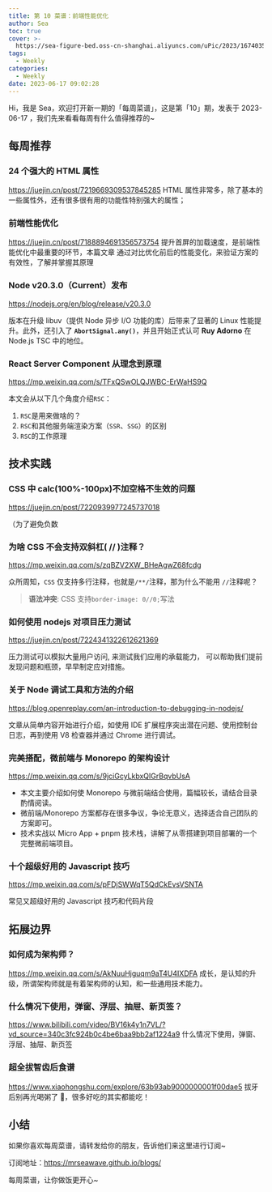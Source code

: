 ```yaml
---
title: 第 10 菜谱：前端性能优化
author: Sea
toc: true
cover: >-
  https://sea-figure-bed.oss-cn-shanghai.aliyuncs.com/uPic/2023/1674035440710.jpg
tags:
  - Weekly
categories:
  - Weekly
date: 2023-06-17 09:02:28
---
```


Hi，我是 Sea，欢迎打开新一期的「每周菜谱」，这是第「10」期，发表于 2023-06-17 ，我们先来看看每周有什么值得推荐的~

<!--more-->

## 每周推荐

### 24 个强大的 HTML 属性

https://juejin.cn/post/7219669309537845285
HTML 属性非常多，除了基本的一些属性外，还有很多很有用的功能性特别强大的属性；

### 前端性能优化

https://juejin.cn/post/7188894691356573754
提升首屏的加载速度，是前端性能优化中最重要的环节，本篇文章 通过对比优化前后的性能变化，来验证方案的有效性，了解并掌握其原理

### Node v20.3.0（Current）发布

https://nodejs.org/en/blog/release/v20.3.0

版本在升级 libuv（提供 Node 异步 I/O 功能的库）后带来了显著的 Linux 性能提升。此外，还引入了 **`AbortSignal.any()`**，并且开始正式认可 **Ruy Adorno** 在 Node.js TSC 中的地位。

### React Server Component 从理念到原理

https://mp.weixin.qq.com/s/TFxQSwOLQJWBC-ErWaHS9Q

本文会从以下几个角度介绍`RSC`：

1. `RSC`是用来做啥的？
2. `RSC`和其他服务端渲染方案（`SSR`、`SSG`）的区别
3. `RSC`的工作原理

## 技术实践

### CSS 中 calc(100%-100px)不加空格不生效的问题

https://juejin.cn/post/7220939977245737018

（为了避免负数

### 为啥 CSS 不会支持双斜杠( // )注释？

https://mp.weixin.qq.com/s/zqBZV2XW_BHeAgwZ68fcdg

众所周知，`CSS` 仅支持多行注释，也就是`/**/`注释，那为什么不能用 `//`注释呢？

> **语法冲突**: CSS 支持`border-image: 0//0;`写法

### 如何使用 nodejs 对项目压力测试

https://juejin.cn/post/7224341322612621369

压力测试可以模拟大量用户访问, 来测试我们应用的承载能力， 可以帮助我们提前发现问题和瓶颈，早早制定应对措施。

### 关于 Node 调试工具和方法的介绍

https://blog.openreplay.com/an-introduction-to-debugging-in-nodejs/

文章从简单内容开始进行介绍，如使用 IDE 扩展程序突出潜在问题、使用控制台日志，再到使用 V8 检查器并通过 Chrome 进行调试。

### 完美搭配，微前端与 Monorepo 的架构设计

https://mp.weixin.qq.com/s/9jciGcyLkbxQIGrBqvbUsA

- 本文主要介绍如何使 Monorepo 与微前端结合使用，篇幅较长，请结合目录酌情阅读。
- 微前端/Monorepo 方案都存在很多争议，争论无意义，选择适合自己团队的方案即可。
- 技术实战以 Micro App + pnpm 技术栈，讲解了从零搭建到项目部署的一个完整微前端项目。

### 十个超级好用的 Javascript 技巧

https://mp.weixin.qq.com/s/pFDjSWWqT5QdCkEvsVSNTA

常见又超级好用的 Javascript 技巧和代码片段

## 拓展边界

### 如何成为架构师？

https://mp.weixin.qq.com/s/AkNuuHjguqm9aT4U4IXDFA
成长，是认知的升级，所谓架构师就是有着架构师的认知，和一些通用技术能力。

### 什么情况下使用，弹窗、浮层、抽屉、新页签？

https://www.bilibili.com/video/BV16k4y1n7VL/?vd_source=340c3fc924b0c4be6baa9bb2af1224a9
什么情况下使用，弹窗、浮层、抽屉、新页签

### 超全拔智齿后食谱

https://www.xiaohongshu.com/explore/63b93ab9000000001f00dae5
拔牙后别再光喝粥了 🥣，很多好吃的其实都能吃！

## 小结

如果你喜欢每周菜谱，请转发给你的朋友，告诉他们来这里进行订阅~

订阅地址：https://mrseawave.github.io/blogs/

每周菜谱，让你做饭更开心~
